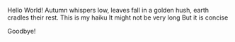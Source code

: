 Hello World! 
Autumn whispers low,
leaves fall in a golden hush,
earth cradles their rest.
This is my haiku
It might not be very long
But it is concise



Goodbye!

